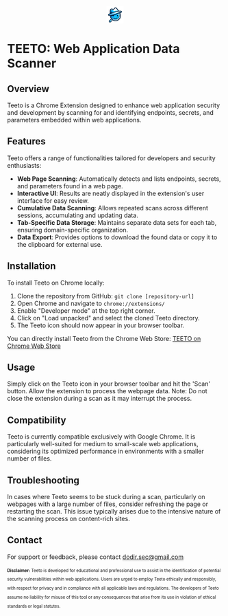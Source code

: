 <p align="center">
  <img src="icons/icon-48.png" alt="Teeto Logo" />
</p>

# TEETO: Web Application Data Scanner

## Overview
Teeto is a Chrome Extension designed to enhance web application security and development by scanning for and identifying endpoints, secrets, and parameters embedded within web applications.

## Features
Teeto offers a range of functionalities tailored for developers and security enthusiasts:
- **Web Page Scanning**: Automatically detects and lists endpoints, secrets, and parameters found in a web page.
- **Interactive UI**: Results are neatly displayed in the extension's user interface for easy review.
- **Cumulative Data Scanning**: Allows repeated scans across different sessions, accumulating and updating data.
- **Tab-Specific Data Storage**: Maintains separate data sets for each tab, ensuring domain-specific organization.
- **Data Export**: Provides options to download the found data or copy it to the clipboard for external use.

## Installation
To install Teeto on Chrome locally:
1. Clone the repository from GitHub: `git clone [repository-url]`
2. Open Chrome and navigate to `chrome://extensions/`
3. Enable "Developer mode" at the top right corner.
4. Click on "Load unpacked" and select the cloned Teeto directory.
5. The Teeto icon should now appear in your browser toolbar.
   
You can directly install Teeto from the Chrome Web Store: [TEETO on Chrome Web Store](https://chromewebstore.google.com/detail/teeto/jkonpljnfkapenfc)

## Usage
Simply click on the Teeto icon in your browser toolbar and hit the 'Scan' button. Allow the extension to process the webpage data. Note: Do not close the extension during a scan as it may interrupt the process.

## Compatibility
Teeto is currently compatible exclusively with Google Chrome. It is particularly well-suited for medium to small-scale web applications, considering its optimized performance in environments with a smaller number of files.

## Troubleshooting
In cases where Teeto seems to be stuck during a scan, particularly on webpages with a large number of files, consider refreshing the page or restarting the scan. This issue typically arises due to the intensive nature of the scanning process on content-rich sites.

<!-- 
## License
[Include details about the license here. For example: This project is licensed under the MIT License - see the [LICENSE.md](LICENSE.md) file for details.]
-->

## Contact
For support or feedback, please contact dodir.sec@gmail.com

<sub>
  <sup>
    <strong>Disclaimer:</strong> Teeto is developed for educational and professional use to assist in the identification of potential security vulnerabilities within web applications. Users are urged to employ Teeto ethically and responsibly, with respect for privacy and in compliance with all applicable laws and regulations. The developers of Teeto assume no liability for misuse of this tool or any consequences that arise from its use in violation of ethical standards or legal statutes.
  </sup>
</sub>

<!-- 
## Acknowledgements
Special thanks to [Contributors/Supporters] for their contributions to this project.
-->
